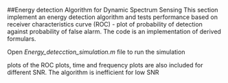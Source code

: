 ##Energy detection Algorithm for Dynamic Spectrum Sensing
This section implement an energy detection algorithm and tests performance based on receiver characteristics curve (ROC) - plot of probability of detection against probability of false alarm.
The code is an implementation of derived formulars.

Open *Energy_detecction_simulation.m* file to run the simulation

plots of the ROC plots, time and frequency plots are also included for different SNR.
The algorithm is inefficient for low SNR